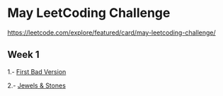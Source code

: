 # May LeetCoding Challenge

https://leetcode.com/explore/featured/card/may-leetcoding-challenge/


## Week 1
1.- [First Bad Version](https://leetcode.com/explore/featured/card/may-leetcoding-challenge/534/week-1-may-1st-may-7th/3316/)

2.- [Jewels & Stones](https://leetcode.com/explore/featured/card/may-leetcoding-challenge/534/week-1-may-1st-may-7th/3317/)
